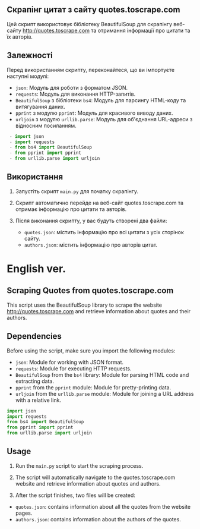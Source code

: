 ## Скрапінг цитат з сайту quotes.toscrape.com

Цей скрипт використовує бібліотеку BeautifulSoup для скрапінгу веб-сайту http://quotes.toscrape.com та отримання інформації про цитати та їх авторів. 


## Залежності

Перед використанням скрипту, переконайтеся, що ви імпортуєте наступні модулі:

- `json`: Модуль для роботи з форматом JSON.
- `requests`: Модуль для виконання HTTP-запитів.
- `BeautifulSoup` з бібліотеки `bs4`: Модуль для парсингу HTML-коду та витягування даних.
- `pprint` з модулю `pprint`: Модуль для красивого виводу даних.
- `urljoin` з модулю `urllib.parse`: Модуль для об'єднання URL-адреси з відносним посиланням.

```python 
 - import json 
 - import requests 
 - from bs4 import BeautifulSoup 
 - from pprint import pprint
 - from urllib.parse import urljoin
 ```

## Використання

1. Запустіть скрипт `main.py` для початку скрапінгу.
2. Скрипт автоматично перейде на веб-сайт quotes.toscrape.com та отримає інформацію про цитати та авторів.

3. Після виконання скрипту, у вас будуть створені два файли:
   - `quotes.json`: містить інформацію про всі цитати з усіх сторінок сайту.
   - `authors.json`: містить інформацію про авторів цитат.

# English ver.

## Scraping Quotes from quotes.toscrape.com

This script uses the BeautifulSoup library to scrape the website http://quotes.toscrape.com and retrieve information about quotes and their authors.

## Dependencies

Before using the script, make sure you import the following modules:

- `json`: Module for working with JSON format.
- `requests`: Module for executing HTTP requests.
- `BeautifulSoup` from the `bs4` library: Module for parsing HTML code and extracting data.
- `pprint` from the `pprint` module: Module for pretty-printing data.
- `urljoin` from the `urllib.parse` module: Module for joining a URL address with a relative link.

```python
import json
import requests
from bs4 import BeautifulSoup
from pprint import pprint
from urllib.parse import urljoin
```

## Usage

1. Run the `main.py` script to start the scraping process.

2. The script will automatically navigate to the quotes.toscrape.com website and retrieve information about quotes and authors.

3. After the script finishes, two files will be created:

 - `quotes.json`: contains information about all the quotes from the website pages.
 - `authors.json`: contains information about the authors of the quotes.


